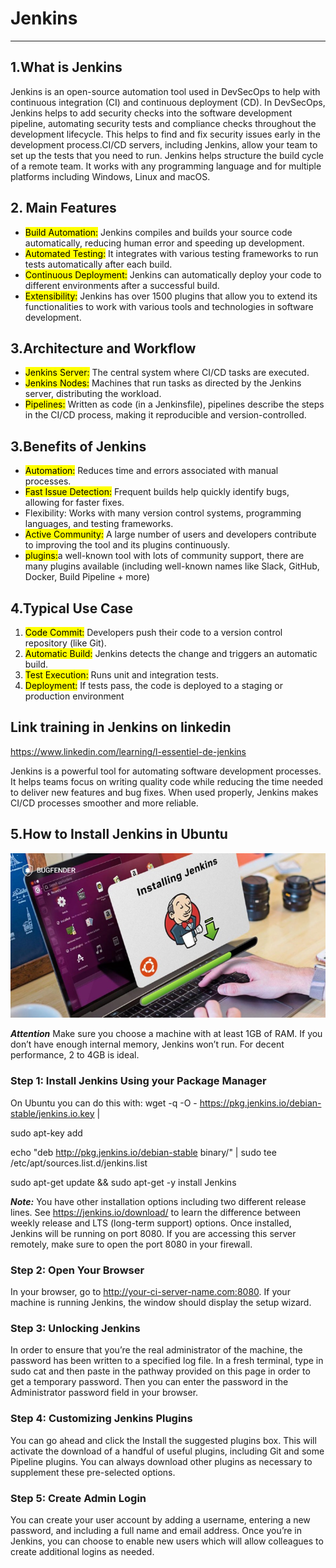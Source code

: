 # Jenkins

---

## 1.What is Jenkins

Jenkins is an open-source automation tool used in DevSecOps to help with continuous integration (CI) and continuous deployment (CD). In DevSecOps, Jenkins helps to add security checks into the software development pipeline, automating security tests and compliance checks throughout the development lifecycle. This helps to find and fix security issues early in the development process.CI/CD servers, including Jenkins, allow your team to set up the tests that you need to run. Jenkins helps structure the build cycle of a remote team.
It works with any programming language and for multiple platforms including Windows, Linux and macOS.

## 2. Main Features

- <mark>Build Automation:</mark> Jenkins compiles and builds your source code automatically, reducing human error and speeding up development.
- <mark>Automated Testing:</mark> It integrates with various testing frameworks to run tests automatically after each build.
- <mark>Continuous Deployment:</mark> Jenkins can automatically deploy your code to different environments after a successful build.
- <mark>Extensibility:</mark> Jenkins has over 1500 plugins that allow you to extend its functionalities to work with various tools and technologies in software development.

## 3.Architecture and Workflow

- <mark>Jenkins Server:</mark> The central system where CI/CD tasks are executed.
- <mark>Jenkins Nodes:</mark> Machines that run tasks as directed by the Jenkins server, distributing the workload.
- <mark>Pipelines:</mark> Written as code (in a Jenkinsfile), pipelines describe the steps in the CI/CD process, making it reproducible and version-controlled.

## 3.Benefits of Jenkins

- <mark>Automation:</mark> Reduces time and errors associated with manual processes.
- <mark>Fast Issue Detection:</mark> Frequent builds help quickly identify bugs, allowing for faster fixes.
- </mark>Flexibility:</mark> Works with many version control systems, programming languages, and testing frameworks.
- <mark>Active Community:</mark> A large number of users and developers contribute to improving the tool and its plugins continuously.
- <mark>plugins:</mark>a well-known tool with lots of community support, there are many plugins available (including well-known names like Slack, GitHub, Docker, Build Pipeline + more)

## 4.Typical Use Case

1. <mark>Code Commit:</mark> Developers push their code to a version control repository (like Git).
2. <mark>Automatic Build:</mark> Jenkins detects the change and triggers an automatic build.
3. <mark>Test Execution:</mark> Runs unit and integration tests.
4. <mark>Deployment:</mark> If tests pass, the code is deployed to a staging or production environment

## Link training in Jenkins on linkedin

https://www.linkedin.com/learning/l-essentiel-de-jenkins

Jenkins is a powerful tool for automating software development processes. It helps teams focus on writing quality code while reducing the time needed to deliver new features and bug fixes. When used properly, Jenkins makes CI/CD processes smoother and more reliable.

## 5.How to Install Jenkins in Ubuntu

![Alt text](media\Jenkins.png.png)

**_Attention_**
Make sure you choose a machine with at least 1GB of RAM. If you don’t have enough internal memory, Jenkins won’t run. For decent performance, 2 to 4GB is ideal.

### Step 1: Install Jenkins Using your Package Manager

On Ubuntu you can do this with:
wget -q -O - https://pkg.jenkins.io/debian-stable/jenkins.io.key |

sudo apt-key add

echo "deb http://pkg.jenkins.io/debian-stable binary/" | sudo tee /etc/apt/sources.list.d/jenkins.list

sudo apt-get update && sudo apt-get -y install Jenkins

**_Note:_** You have other installation options including two different release lines. See https://jenkins.io/download/ to learn the difference between weekly release and LTS (long-term support) options. Once installed, Jenkins will be running on port 8080. If you are accessing this server remotely, make sure to open the port 8080 in your firewall.

### Step 2: Open Your Browser

In your browser, go to http://your-ci-server-name.com:8080. If your machine is running Jenkins, the window should display the setup wizard.

### Step 3: Unlocking Jenkins

In order to ensure that you’re the real administrator of the machine, the password has been written to a specified log file. In a fresh terminal, type in sudo cat and then paste in the pathway provided on this page in order to get a temporary password. Then you can enter the password in the Administrator password field in your browser.

### Step 4: Customizing Jenkins Plugins

You can go ahead and click the Install the suggested plugins box. This will activate the download of a handful of useful plugins, including Git and some Pipeline plugins. You can always download other plugins as necessary to supplement these pre-selected options.

### Step 5: Create Admin Login

You can create your user account by adding a username, entering a new password, and including a full name and email address. Once you’re in Jenkins, you can choose to enable new users which will allow colleagues to create additional logins as needed.
